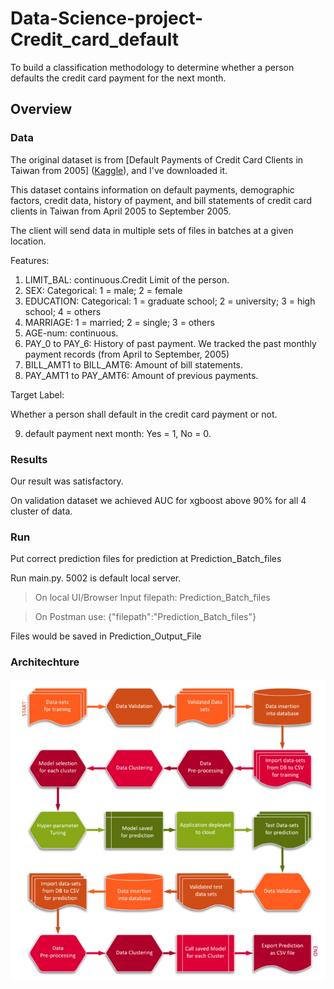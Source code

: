 # Data-Science-project-Credit_card_default

To build a classification methodology to determine whether a person defaults the credit card payment for the next month. 

## Overview
### Data

The original dataset is from [Default Payments of Credit Card Clients in Taiwan from 2005]
([Kaggle](https://www.kaggle.com/datasets/uciml/default-of-credit-card-clients-dataset)), 
and I've downloaded it.

This dataset contains information on default payments, demographic factors, credit data, history of payment, and bill statements of credit card clients in Taiwan from April 2005 to September 2005.

The client will send data in multiple sets of files in batches at a given location. 

Features:


1. LIMIT_BAL: continuous.Credit Limit of the person.
2. SEX: Categorical: 1 = male; 2 = female
3. EDUCATION: Categorical: 1 = graduate school; 2 = university; 3 = high school; 4 = others
4. MARRIAGE: 1 = married; 2 = single; 3 = others
5. AGE-num: continuous.
6. PAY_0 to PAY_6: History of past payment. We tracked the past monthly payment records (from April to September, 2005)
7. BILL_AMT1 to BILL_AMT6: Amount of bill statements.
8. PAY_AMT1 to PAY_AMT6: Amount of previous payments.

Target Label:

Whether a person shall default in the credit card payment or not.

9. default payment next month:  Yes = 1, No = 0.

### Results

Our result was satisfactory.

On validation dataset we achieved AUC for xgboost above 90% for all 4 cluster of data.

### Run

Put correct prediction files for prediction at Prediction_Batch_files

Run main.py. 
5002 is default local server. 

>On local UI/Browser Input filepath: Prediction_Batch_files

>On Postman use: {"filepath":"Prediction_Batch_files"}

Files would be saved in Prediction_Output_File

### Architechture

![flowchart.jpg](flowchart.jpg)



